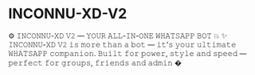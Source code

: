 # INCONNU-XD-V2
⚙️ 𝙸𝙽𝙲𝙾𝙽𝙽𝚄-𝚇𝙳 𝚅𝟸 — 𝚈𝙾𝚄𝚁 𝙰𝙻𝙻-𝙸𝙽-𝙾𝙽𝙴 𝚆𝙷𝙰𝚃𝚂𝙰𝙿𝙿 𝙱𝙾𝚃 💥  ✨ 𝙸𝙽𝙲𝙾𝙽𝙽𝚄-𝚇𝙳 𝚅𝟸 𝚒𝚜 𝚖𝚘𝚛𝚎 𝚝𝚑𝚊𝚗 𝚊 𝚋𝚘𝚝 — 𝚒𝚝’𝚜 𝚢𝚘𝚞𝚛 𝚞𝚕𝚝𝚒𝚖𝚊𝚝𝚎 𝚆𝙷𝙰𝚃𝚂𝙰𝙿𝙿 𝚌𝚘𝚖𝚙𝚊𝚗𝚒𝚘𝚗. 𝙱𝚞𝚒𝚕𝚝 𝚏𝚘𝚛 𝚙𝚘𝚠𝚎𝚛, 𝚜𝚝𝚢𝚕𝚎 𝚊𝚗𝚍 𝚜𝚙𝚎𝚎𝚍 — 𝚙𝚎𝚛𝚏𝚎𝚌𝚝 𝚏𝚘𝚛 𝚐𝚛𝚘𝚞𝚙𝚜, 𝚏𝚛𝚒𝚎𝚗𝚍𝚜 𝚊𝚗𝚍 𝚊𝚍𝚖𝚒𝚗 �
